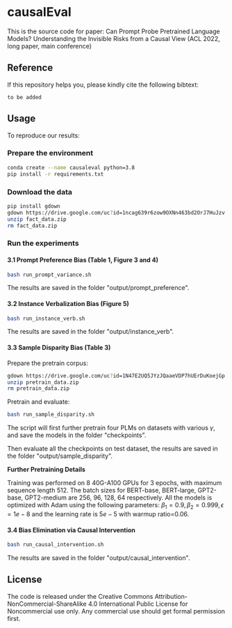 # causalEval
This is the source code for paper: Can Prompt Probe Pretrained Language Models? Understanding the Invisible Risks from a Causal View (ACL 2022, long paper, main conference)

## Reference
If this repository helps you, please kindly cite the following bibtext:
```
to be added
```

## Usage
To reproduce our results:

### Prepare the environment
```bash
conda create --name causaleval python=3.8
pip install -r requirements.txt
```

### Download the data
```bash
pip install gdown
gdown https://drive.google.com/uc?id=1ncag639r6zow9OXNn463bd2OrJ7HuJzv
unzip fact_data.zip
rm fact_data.zip
```
### Run the experiments

#### 3.1 Prompt Preference Bias (Table 1, Figure 3 and 4)

```bash
bash run_prompt_variance.sh
```

The results are saved in the folder "output/prompt_preference".

#### 3.2 Instance Verbalization Bias (Figure 5)

```bash
bash run_instance_verb.sh
```

The results are saved in the folder "output/instance_verb".

#### 3.3 Sample Disparity Bias (Table 3)
Prepare the pretrain corpus:
```bash
gdown https://drive.google.com/uc?id=1N47E2UQ5JYzJQaaeVDP7hUErDuKoejGp
unzip pretrain_data.zip
rm pretrain_data.zip
```
Pretrain and evaluate:
```bash
bash run_sample_disparity.sh
```
The script will first further pretrain four PLMs on datasets with various $\gamma$, and save the models in the folder "checkpoints".

Then evaluate all the checkpoints on test dataset, the results are saved in the folder "output/sample_disparity".

**Further Pretraining Details**

Training was performed on 8 40G-A100 GPUs for 3 epochs, with maximum sequence length 512. The batch sizes for BERT-base, BERT-large, GPT2-base, GPT2-medium are 256, 96, 128, 64 respectively. All the models is optimized with Adam using the following parameters: $\beta_1=0.9, \beta_2=0.999, \epsilon=1e-8$ and the learning  rate is $5e-5$ with warmup ratio=$0.06$. 

#### 3.4 Bias Elimination via Causal Intervention

```bash
bash run_causal_intervention.sh
```
The results are saved in the folder "output/causal_intervention".

## License
The code is released under the Creative Commons Attribution-NonCommercial-ShareAlike 4.0 International Public License for Noncommercial use only. Any commercial use should get formal permission first.